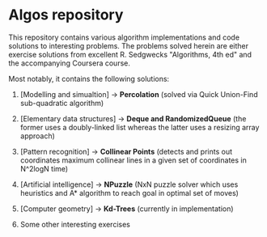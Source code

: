 Algos repository
=================

This repository contains various algorithm implementations and code solutions to interesting problems.
The problems solved herein are either exercise solutions from excellent R. Sedgwecks "Algorithms, 4th ed" 
and the accompanying Coursera course.

Most notably, it contains the following solutions:

1. [Modelling and simualtion] -> <b>Percolation</b> (solved via Quick Union-Find sub-quadratic algorithm)

2. [Elementary data structures] -> <b>Deque and RandomizedQueue</b> (the former uses a doubly-linked list whereas the latter uses a resizing array approach)
3. [Pattern recognition] ->  <b>Collinear Points</b> (detects and prints out coordinates maximum collinear lines in a given set of coordinates in N^2logN time)
4. [Artificial intelligence] -> <b>NPuzzle</b> (NxN puzzle solver which uses heuristics and A* algorithm to reach goal in optimal set of moves)
5. [Computer geometry] -> <b>Kd-Trees</b> (currently in implementation)
6. Some other interesting exercises